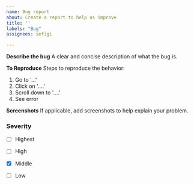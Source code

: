 ```yaml
---
name: Bug report
about: Create a report to help us improve
title: ''
labels: "Bug"
assignees: sefigi

---
```


**Describe the bug**
A clear and concise description of what the bug is.

**To Reproduce**
Steps to reproduce the behavior:
1. Go to '...'
2. Click on '....'
3. Scroll down to '....'
4. See error

**Screenshots**
If applicable, add screenshots to help explain your problem.

### Severity
- [ ] Highest
- [ ] High
- [x] Middle
- [ ] Low

